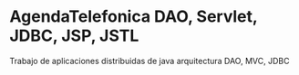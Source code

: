 # AgendaTelefonica DAO, Servlet, JDBC, JSP, JSTL
Trabajo de aplicaciones distribuidas de java arquitectura DAO, MVC, JDBC
